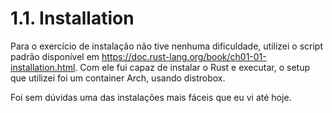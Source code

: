 # 1.1. Installation

Para o exercício de instalação não tive nenhuma dificuldade, utilizei o script padrão disponível em https://doc.rust-lang.org/book/ch01-01-installation.html. Com ele fui capaz de instalar o Rust e executar, o setup que utilizei foi um container Arch, usando distrobox.

Foi sem dúvidas uma das instalações mais fáceis que eu vi até hoje.
